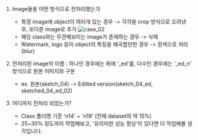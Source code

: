 1. Image들을 어떤 방식으로 전처리했는가
   - 특정 image에 object이 여러개 있는 경우 -> 각각을 crop 방식으로 오려낸 후, 또다른 image로 추가
 ![case_02](https://github.com/user-attachments/assets/978ee913-0d9f-4f19-8329-8e2a7c4fe4c7)
   - 해당 class와는 무관해보이는 image가 존재하는 경우 -> 삭제
   - Watermark, logo 등이 object의 특징을 왜곡할만한 경우 -> 흰색으로 처리 (blur)

2. 전처리된 image의 이름 : 하나인 경우에는 뒤에 '_ed'를, 다수인 경우에는 '_ed_n' 방식으로 원본 이미지와 구분
   - ex. 원본(sketch_04) -> Editted version(sketch_04_ed, sketched_04_ed_02)
  
3. 어디까지 전처리 되었는가?
   - Class 폴더명 기준 'n14' ~ 'n19' (전체 dataset의 약 15%)
   - 25~30% 정도까지 작업해보고, '유의미한 성능 향상'이 있다면 더 작업해볼 생각입니다.
